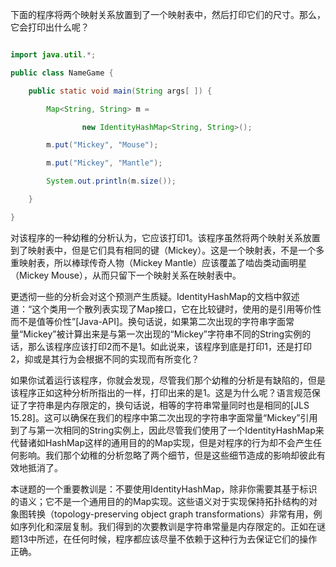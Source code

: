 下面的程序将两个映射关系放置到了一个映射表中，然后打印它们的尺寸。那么，它会打印出什么呢？ 
```java  
import java.util.*;
public class NameGame {
    public static void main(String args[ ]) {
        Map<String, String> m =
                new IdentityHashMap<String, String>();
        m.put("Mickey", "Mouse");
        m.put("Mickey", "Mantle");
        System.out.println(m.size());
    } 
}
```
对该程序的一种幼稚的分析认为，它应该打印1。该程序虽然将两个映射关系放置到了映射表中，但是它们具有相同的键（Mickey）。这是一个映射表，不是一个多重映射表，所以棒球传奇人物（Mickey Mantle）应该覆盖了啮齿类动画明星（Mickey Mouse），从而只留下一个映射关系在映射表中。 
更透彻一些的分析会对这个预测产生质疑。IdentityHashMap的文档中叙述道：“这个类用一个散列表实现了Map接口，它在比较键时，使用的是引用等价性而不是值等价性”[Java-API]。换句话说，如果第二次出现的字符串字面常量“Mickey”被计算出来是与第一次出现的“Mickey”字符串不同的String实例的话，那么该程序应该打印2而不是1。如此说来，该程序到底是打印1，还是打印2，抑或是其行为会根据不同的实现而有所变化？ 
如果你试着运行该程序，你就会发现，尽管我们那个幼稚的分析是有缺陷的，但是该程序正如这种分析所指出的一样，打印出来的是1。这是为什么呢？语言规范保证了字符串是内存限定的，换句话说，相等的字符串常量同时也是相同的[JLS 15.28]。这可以确保在我们的程序中第二次出现的字符串字面常量“Mickey”引用到了与第一次相同的String实例上，因此尽管我们使用了一个IdentityHashMap来代替诸如HashMap这样的通用目的的Map实现，但是对程序的行为却不会产生任何影响。我们那个幼稚的分析忽略了两个细节，但是这些细节造成的影响却彼此有效地抵消了。 
本谜题的一个重要教训是：不要使用IdentityHashMap，除非你需要其基于标识的语义；它不是一个通用目的的Map实现。这些语义对于实现保持拓扑结构的对象图转换（topology-preserving object graph transformations）非常有用，例如序列化和深层复制。我们得到的次要教训是字符串常量是内存限定的。正如在谜题13中所述，在任何时候，程序都应该尽量不依赖于这种行为去保证它们的操作正确。
